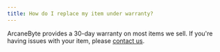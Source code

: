 ```yaml
---
title: How do I replace my item under warranty?
---
```


ArcaneByte provides a 30-day warranty on most items we sell. If you're having issues with your item, please [contact us](/contact/).
